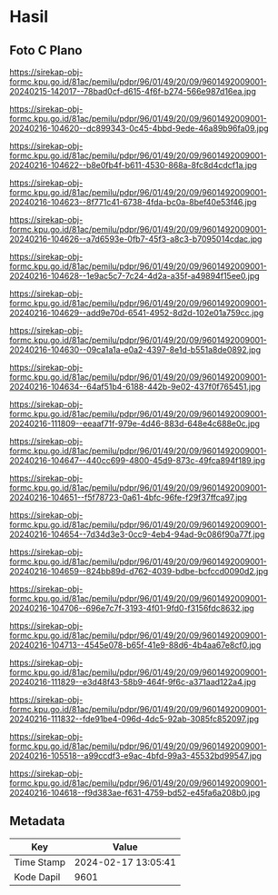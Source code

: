 # Hasil

## Foto C Plano

https://sirekap-obj-formc.kpu.go.id/81ac/pemilu/pdpr/96/01/49/20/09/9601492009001-20240215-142017--78bad0cf-d615-4f6f-b274-566e987d16ea.jpg

https://sirekap-obj-formc.kpu.go.id/81ac/pemilu/pdpr/96/01/49/20/09/9601492009001-20240216-104620--dc899343-0c45-4bbd-9ede-46a89b96fa09.jpg

https://sirekap-obj-formc.kpu.go.id/81ac/pemilu/pdpr/96/01/49/20/09/9601492009001-20240216-104622--b8e0fb4f-b611-4530-868a-8fc8d4cdcf1a.jpg

https://sirekap-obj-formc.kpu.go.id/81ac/pemilu/pdpr/96/01/49/20/09/9601492009001-20240216-104623--8f771c41-6738-4fda-bc0a-8bef40e53f46.jpg

https://sirekap-obj-formc.kpu.go.id/81ac/pemilu/pdpr/96/01/49/20/09/9601492009001-20240216-104626--a7d6593e-0fb7-45f3-a8c3-b7095014cdac.jpg

https://sirekap-obj-formc.kpu.go.id/81ac/pemilu/pdpr/96/01/49/20/09/9601492009001-20240216-104628--1e9ac5c7-7c24-4d2a-a35f-a49894f15ee0.jpg

https://sirekap-obj-formc.kpu.go.id/81ac/pemilu/pdpr/96/01/49/20/09/9601492009001-20240216-104629--add9e70d-6541-4952-8d2d-102e01a759cc.jpg

https://sirekap-obj-formc.kpu.go.id/81ac/pemilu/pdpr/96/01/49/20/09/9601492009001-20240216-104630--09ca1a1a-e0a2-4397-8e1d-b551a8de0892.jpg

https://sirekap-obj-formc.kpu.go.id/81ac/pemilu/pdpr/96/01/49/20/09/9601492009001-20240216-104634--64af51b4-6188-442b-9e02-437f0f765451.jpg

https://sirekap-obj-formc.kpu.go.id/81ac/pemilu/pdpr/96/01/49/20/09/9601492009001-20240216-111809--eeaaf71f-979e-4d46-883d-648e4c688e0c.jpg

https://sirekap-obj-formc.kpu.go.id/81ac/pemilu/pdpr/96/01/49/20/09/9601492009001-20240216-104647--440cc699-4800-45d9-873c-49fca894f189.jpg

https://sirekap-obj-formc.kpu.go.id/81ac/pemilu/pdpr/96/01/49/20/09/9601492009001-20240216-104651--f5f78723-0a61-4bfc-96fe-f29f37ffca97.jpg

https://sirekap-obj-formc.kpu.go.id/81ac/pemilu/pdpr/96/01/49/20/09/9601492009001-20240216-104654--7d34d3e3-0cc9-4eb4-94ad-9c086f90a77f.jpg

https://sirekap-obj-formc.kpu.go.id/81ac/pemilu/pdpr/96/01/49/20/09/9601492009001-20240216-104659--824bb89d-d762-4039-bdbe-bcfccd0090d2.jpg

https://sirekap-obj-formc.kpu.go.id/81ac/pemilu/pdpr/96/01/49/20/09/9601492009001-20240216-104706--696e7c7f-3193-4f01-9fd0-f3156fdc8632.jpg

https://sirekap-obj-formc.kpu.go.id/81ac/pemilu/pdpr/96/01/49/20/09/9601492009001-20240216-104713--4545e078-b65f-41e9-88d6-4b4aa67e8cf0.jpg

https://sirekap-obj-formc.kpu.go.id/81ac/pemilu/pdpr/96/01/49/20/09/9601492009001-20240216-111829--e3d48f43-58b9-464f-9f6c-a371aad122a4.jpg

https://sirekap-obj-formc.kpu.go.id/81ac/pemilu/pdpr/96/01/49/20/09/9601492009001-20240216-111832--fde91be4-096d-4dc5-92ab-3085fc852097.jpg

https://sirekap-obj-formc.kpu.go.id/81ac/pemilu/pdpr/96/01/49/20/09/9601492009001-20240216-105518--a99ccdf3-e9ac-4bfd-99a3-45532bd99547.jpg

https://sirekap-obj-formc.kpu.go.id/81ac/pemilu/pdpr/96/01/49/20/09/9601492009001-20240216-104618--f9d383ae-f631-4759-bd52-e45fa6a208b0.jpg


## Metadata

| Key        | Value               |
| ---------- | ------------------- |
| Time Stamp | 2024-02-17 13:05:41 |
| Kode Dapil | 9601                |



